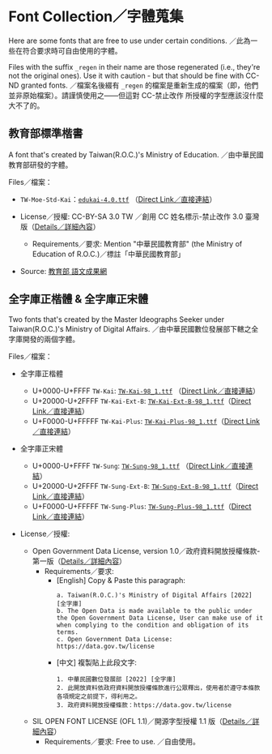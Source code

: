# Font Collection／字體蒐集
Here are some fonts that are free to use under certain conditions. ／此為一些在符合要求時可自由使用的字體。

Files with the suffix `_regen` in their name are those regenerated (i.e., they're not the original ones). Use it with caution - but that should be fine with CC-ND granted fonts. ／檔案名後綴有 `_regen` 的檔案是重新生成的檔案（即，他們並非原始檔案）。請謹慎使用之——但這對 CC-禁止改作 所授權的字型應該沒什麼大不了的。

## 教育部標準楷書
A font that's created by Taiwan(R.O.C.)'s Ministry of Education. ／由中華民國教育部研發的字體。

Files／檔案：
- `TW-Moe-Std-Kai`：[`edukai-4.0.ttf`]( ./edukai-4.0.ttf ) （[Direct Link／直接連結]( https://raw.githubusercontent.com/XiaoPanPanKevinPan/fontCollection/main/edukai-4.0.ttf )）

- License／授權: CC-BY-SA 3.0 TW ／創用 CC 姓名標示-禁止改作 3.0 臺灣版（[Details／詳細內容]( https://creativecommons.org/licenses/by-nd/3.0/tw/ )）
	- Requirements／要求: Mention "中華民國教育部" (the Ministry of Education of R.O.C.)／標註「中華民國教育部」
- Source: [教育部 語文成果網]( https://language.moe.gov.tw/result.aspx?classify_sn=23&subclassify_sn=436&content_sn=10 )

## 全字庫正楷體 & 全字庫正宋體
Two fonts that's created by the Master Ideographs Seeker under Taiwan(R.O.C.)'s Ministry of Digital Affairs. ／由中華民國數位發展部下轄之全字庫開發的兩個字體。

Files／檔案：
- 全字庫正楷體
	- U+0000-U+FFFF `TW-Kai`: [`TW-Kai-98_1.ttf`]( ./TW-Kai-98_1.ttf ) （[Direct Link／直接連結]( https://raw.githubusercontent.com/XiaoPanPanKevinPan/fontCollection/main/TW-Kai-98_1.ttf )）
	- U+20000-U+2FFFF `TW-Kai-Ext-B`: [`TW-Kai-Ext-B-98_1.ttf`]( ./TW-Kai-Ext-B-98_1.ttf )（[Direct Link／直接連結]( https://raw.githubusercontent.com/XiaoPanPanKevinPan/fontCollection/main/TW-Kai-Ext-B-98_1.ttf )）
	- U+F0000-U+FFFFF `TW-Kai-Plus`: [`TW-Kai-Plus-98_1.ttf`]( ./TW-Kai-Plus-98_1.ttf )（[Direct Link／直接連結]( https://raw.githubusercontent.com/XiaoPanPanKevinPan/fontCollection/main/TW-Kai-Plus-98_1.ttf )）
- 全字庫正宋體
	- U+0000-U+FFFF `TW-Sung`: [`TW-Sung-98_1.ttf`]( ./TW-Sung-98_1.ttf ) （[Direct Link／直接連結]( https://raw.githubusercontent.com/XiaoPanPanKevinPan/fontCollection/main/TW-Sung-98_1.ttf )）
	- U+20000-U+2FFFF `TW-Sung-Ext-B`: [`TW-Sung-Ext-B-98_1.ttf`]( ./TW-Sung-Ext-B-98_1.ttf )（[Direct Link／直接連結]( https://raw.githubusercontent.com/XiaoPanPanKevinPan/fontCollection/main/TW-Sung-Ext-B-98_1.ttf )）
	- U+F0000-U+FFFFF `TW-Sung-Plus`: [`TW-Sung-Plus-98_1.ttf`]( ./TW-Sung-Plus-98_1.ttf )（[Direct Link／直接連結]( https://raw.githubusercontent.com/XiaoPanPanKevinPan/fontCollection/main/TW-Sung-Plus-98_1.ttf )）

- License／授權: 
	- Open Government Data License, version 1.0／政府資料開放授權條款-第一版（[Details／詳細內容]( https://data.gov.tw/license )）
		- Requirements／要求: 
			- \[English\] Copy & Paste this paragraph: 
				```
				a. Taiwan(R.O.C.)'s Ministry of Digital Affairs [2022] [全字庫]
				b. The Open Data is made available to the public under the Open Government Data License, User can make use of it when complying to the condition and obligation of its terms.
				c. Open Government Data License: https://data.gov.tw/license
				```
			- \[中文\] 複製貼上此段文字:
				```
				1. 中華民國數位發展部 [2022] [全字庫]
				2. 此開放資料依政府資料開放授權條款進行公眾釋出，使用者於遵守本條款各項規定之前提下，得利用之。
				3. 政府資料開放授權條款：https://data.gov.tw/license
				```
	- SIL OPEN FONT LICENSE (OFL 1.1)／開源字型授權 1.1 版（[Details／詳細內容]( https://opensource.org/licenses/OFL-1.1 )）
		- Requirements／要求: Free to use. ／自由使用。
